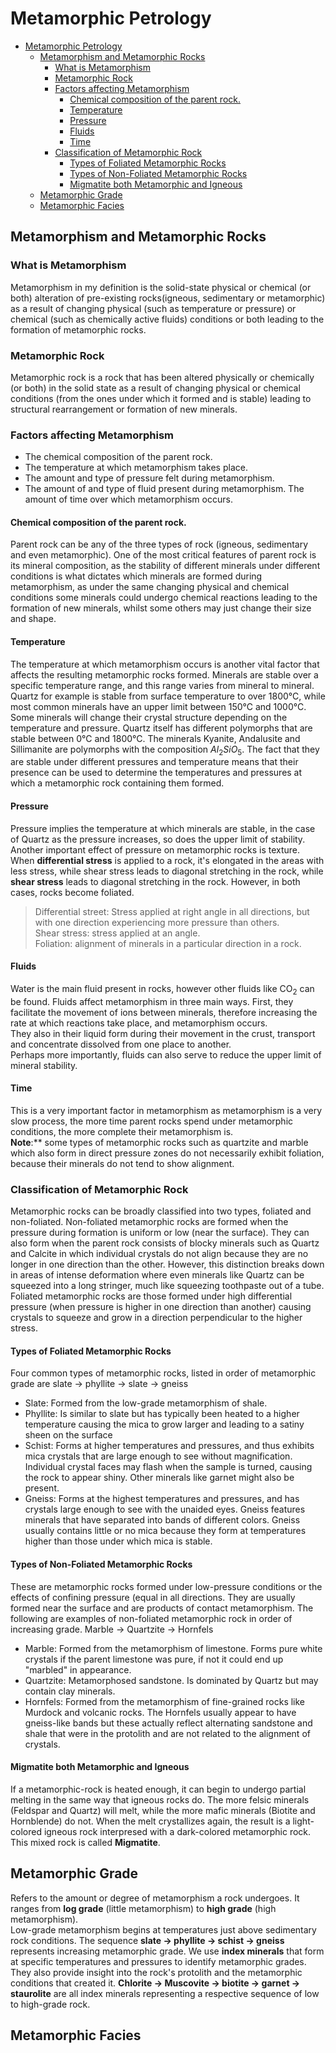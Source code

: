 # Metamorphic Petrology

<!--toc:start-->
- [Metamorphic Petrology](#metamorphic-petrology)
  - [Metamorphism and Metamorphic Rocks](#metamorphism-and-metamorphic-rocks)
    - [What is Metamorphism](#what-is-metamorphism)
    - [Metamorphic Rock](#metamorphic-rock)
    - [Factors affecting Metamorphism](#factors-affecting-metamorphism)
      - [Chemical composition of the parent rock.](#chemical-composition-of-the-parent-rock)
      - [Temperature](#temperature)
      - [Pressure](#pressure)
      - [Fluids](#fluids)
      - [Time](#time)
    - [Classification of Metamorphic Rock](#classification-of-metamorphic-rock)
      - [Types of Foliated Metamorphic Rocks](#types-of-foliated-metamorphic-rocks)
      - [Types of Non-Foliated Metamorphic Rocks](#types-of-non-foliated-metamorphic-rocks)
      - [Migmatite both Metamorphic and Igneous](#migmatite-both-metamorphic-and-igneous)
  - [Metamorphic Grade](#metamorphic-grade)
  - [Metamorphic Facies](#metamorphic-facies)
<!--toc:end-->

## Metamorphism and Metamorphic Rocks
### What is Metamorphism
Metamorphism in my definition is the solid-state physical or chemical (or both) alteration of pre-existing rocks(igneous,
sedimentary or metamorphic) as a result of changing physical (such as temperature or pressure) or chemical (such as chemically active
fluids) conditions or both leading to the formation of metamorphic rocks.

### Metamorphic Rock
Metamorphic rock is a rock that has been altered physically or chemically (or both) in the solid state as a result of changing
physical or chemical conditions (from the ones under which it formed and is stable) leading to structural rearrangement or
formation of new minerals.

### Factors affecting Metamorphism
* The chemical composition of the parent rock.
* The temperature at which metamorphism takes place.
* The amount and type of pressure felt during metamorphism.
* The amount of and type of fluid present during metamorphism.
The amount of time over which metamorphism occurs.

#### Chemical composition of the parent rock.
Parent rock can be any of the three types of rock (igneous, sedimentary and even metamorphic). One of the most
critical features of parent rock is its mineral composition, as the stability of different minerals under different
conditions is what dictates which minerals are formed during metamorphism, as under the same changing physical
and chemical conditions some minerals could undergo chemical reactions leading to the formation of new minerals,
whilst some others may just change their size and shape.

#### Temperature
The temperature at which metamorphism occurs is another vital factor that affects the resulting metamorphic rocks
formed. Minerals are stable over a specific temperature range, and this range varies from mineral to mineral.
Quartz for example is stable from surface temperature to over 1800&deg;C, while most common minerals have an
upper limit between 150&deg;C and 1000&deg;C.  
Some minerals will change their crystal structure depending on the temperature and pressure. Quartz itself has
different polymorphs that are stable between 0&deg;C and 1800&deg;C. The minerals Kyanite, Andalusite and Sillimanite
are polymorphs with the composition $Al_2SiO_5$. The fact that they are stable under different pressures and temperature
means that their presence can be used to determine the temperatures and pressures at which a metamorphic rock containing
them formed.

#### Pressure
Pressure implies the temperature at which minerals are stable, in the case of Quartz as the pressure
increases, so does the upper limit of stability. Another important effect of pressure on metamorphic rocks is
texture. When **differential stress** is applied to a rock, it's elongated in the areas with
less stress, while shear stress leads to diagonal stretching in the rock, while **shear stress** leads to diagonal
stretching in the rock. However, in both cases, rocks become foliated.
> Differential street: Stress applied at right angle in all directions, but with one direction experiencing more
  pressure than others.  
> Shear stress: stress applied at an angle.  
> Foliation: alignment of minerals in a particular direction in a rock.

#### Fluids
Water is the main fluid present in rocks, however other fluids like CO$_2$ can be found. Fluids affect metamorphism
in three main ways. First, they facilitate the movement of ions between minerals, therefore increasing the rate at which
reactions take place, and metamorphism occurs.  
They also in their liquid form during their movement in the crust, transport and concentrate dissolved from one place
to another.  
Perhaps more importantly, fluids can also serve to reduce the upper limit of mineral stability.

#### Time
This is a very important factor in metamorphism as metamorphism is a very slow process, the more time parent rocks spend
under metamorphic conditions, the more complete their metamorphism is.  
**Note**:** some types of metamorphic rocks such as quartzite and marble which also form in direct pressure zones
do not necessarily exhibit foliation, because their minerals do not tend to show alignment.

### Classification of Metamorphic Rock
Metamorphic rocks can be broadly classified into two types, foliated and non-foliated. Non-foliated metamorphic rocks are
formed when the pressure during formation is uniform or low (near the surface). They can also form when the parent rock consists
of blocky minerals such as Quartz and Calcite in which individual crystals do not align because they are no longer in
one direction than the other.
However, this distinction breaks down in areas of intense deformation where even minerals like Quartz can be squeezed into a
long stringer, much like squeezing toothpaste out of a tube.  
Foliated metamorphic rocks are those formed under high differential pressure (when pressure is higher in one direction than another)
causing crystals to squeeze and grow in a direction perpendicular to the higher stress.

#### Types of Foliated Metamorphic Rocks
Four common types of metamorphic rocks, listed in order of metamorphic grade are slate → phyllite → slate → gneiss
* Slate: Formed from the low-grade metamorphism of shale.
* Phyllite: Is similar to slate but has typically been heated to a higher temperature causing the mica to grow larger and
  leading to a satiny sheen on the surface
* Schist: Forms at higher temperatures and pressures, and thus exhibits mica crystals that are large enough to see without
  magnification. Individual crystal faces may flash when the sample is turned, causing the rock to appear shiny. Other
  minerals like garnet might also be present.
* Gneiss: Forms at the highest temperatures and pressures, and has crystals large enough to see with the unaided eyes.
  Gneiss features minerals that have separated into bands of different colors. Gneiss usually contains little or no mica
  because they form at temperatures higher than those under which mica is stable.

#### Types of Non-Foliated Metamorphic Rocks
These are metamorphic rocks formed under low-pressure conditions or the effects of confining pressure (equal in all directions.
They are usually formed near the surface and are products of contact metamorphism. The following are examples of non-foliated
metamorphic rock in order of increasing grade. Marble → Quartzite → Hornfels
* Marble: Formed from the metamorphism of limestone. Forms pure white crystals if the parent limestone was pure, if not it could
  end up "marbled" in appearance.
* Quartzite: Metamorphosed sandstone. Is dominated by Quartz but may contain clay minerals.
* Hornfels: Formed from the metamorphism of fine-grained rocks like Murdock and volcanic rocks. The Hornfels usually appear to
  have gneiss-like bands but these actually reflect alternating sandstone and shale that were in the protolith and are not related
  to the alignment of crystals.

#### Migmatite both Metamorphic and Igneous
If a metamorphic-rock is heated enough, it can begin to undergo partial melting in the same way that igneous rocks do. The more
felsic minerals (Feldspar and Quartz) will melt, while the more mafic minerals (Biotite and Hornblende) do not. When the melt
crystallizes again, the result is a light-colored igneous rock interpresed with a dark-colored metamorphic rock. This mixed rock
is called **Migmatite**.

## Metamorphic Grade
Refers to the amount or degree of metamorphism a rock undergoes. It ranges from **log grade** (little
metamorphism) to **high grade** (high metamorphism).   
Low-grade metamorphism begins at temperatures just above sedimentary rock conditions. The sequence **slate → phyllite →
schist → gneiss** represents increasing metamorphic grade.
We use **index minerals** that form at specific temperatures and pressures to identify metamorphic grades. They also provide
insight into the rock's protolith and the metamorphic conditions that created it. **Chlorite → Muscovite → biotite → garnet
→ staurolite** are all index minerals representing a respective sequence of low to high-grade rock.

## Metamorphic Facies
